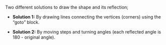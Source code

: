 Two different solutions to draw the shape and its reflection;

- **Solution 1:** By drawing lines connecting the vertices (corners) using the “goto” block.

- **Solution 2:** By moving steps and turning angles (each reflected angle is 180 - original angle).